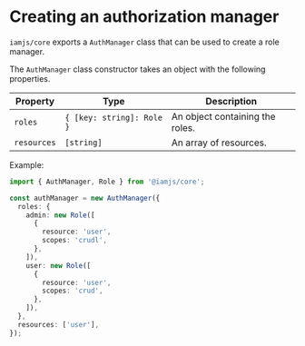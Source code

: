 # Creating an authorization manager

`iamjs/core` exports a `AuthManager` class that can be used to create a role manager.

The `AuthManager` class constructor takes an object with the following properties.

| Property    | Type                      | Description                     |
| ----------- | ------------------------- | ------------------------------- |
| `roles`     | `{ [key: string]: Role }` | An object containing the roles. |
| `resources` | `[string]`                | An array of resources.          |

Example:

```ts
import { AuthManager, Role } from '@iamjs/core';

const authManager = new AuthManager({
  roles: {
    admin: new Role([
      {
        resource: 'user',
        scopes: 'crudl',
      },
    ]),
    user: new Role([
      {
        resource: 'user',
        scopes: 'crud',
      },
    ]),
  },
  resources: ['user'],
});
```

